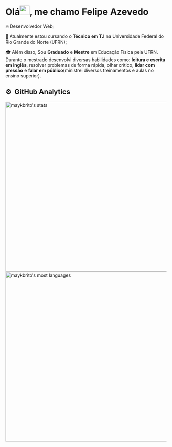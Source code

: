 <h1 align="left">Olá<img src="https://raw.githubusercontent.com/kaueMarques/kaueMarques/master/hi.gif" height="30px">, me chamo Felipe Azevedo</h1>


🔥  </strong>Desenvolvedor Web</strong>;

🔭  Atualmente estou cursando o <strong>Técnico em T.I</strong> na Universidade Federal do Rio Grande do Norte (UFRN);

🎓  Além disso, Sou <strong>Graduado</strong> e <strong>Mestre</strong> em Educação Física pela UFRN. Durante o mestrado desenvolvi diversas habilidades como: <strong>leitura e escrita em inglês</strong>, resolver problemas de forma rápida,
olhar crítico, <strong> lidar com pressão</strong> e <strong>falar em público</strong>(ministrei diversos treinamentos e aulas no ensino superior).    



<!--
<br><br>
## 🛠 &nbsp;Tech Stack
![JavaScript](https://img.shields.io/badge/-JavaScript-05122A?style=flat&logo=javascript)&nbsp;
![Node.js](https://img.shields.io/badge/-Node.js-05122A?style=flat&logo=node.js)&nbsp;
![HTML](https://img.shields.io/badge/-HTML-05122A?style=flat&logo=HTML5)&nbsp;
![CSS](https://img.shields.io/badge/-CSS-05122A?style=flat&logo=CSS3&logoColor=1572B6)&nbsp;
![React](https://img.shields.io/badge/-React-05122A?style=flat&logo=react)&nbsp;
![Git](https://img.shields.io/badge/-Git-05122A?style=flat&logo=git)&nbsp;
![GitHub](https://img.shields.io/badge/-GitHub-05122A?style=flat&logo=github)&nbsp;
![Markdown](https://img.shields.io/badge/-Markdown-05122A?style=flat&logo=markdown)&nbsp;
![Visual Studio Code](https://img.shields.io/badge/-Visual%20Studio%20Code-05122A?style=flat&logo=visual-studio-code&logoColor=007ACC)&nbsp;
![PostgreSQL](https://img.shields.io/badge/-PostgreSQL-05122A?style=flat&logo=postgresql)&nbsp;
![SQLite](https://img.shields.io/badge/-SQLite-05122A?style=flat&logo=sqlite)&nbsp;
<br><br>
-->
## ⚙️ &nbsp;GitHub Analytics
<p align="left">
<img width="530em" src="https://github-readme-stats.vercel.app/api?username=felipeaz3vedo&show_icons=true&theme=vision-friendly-dark" alt="maykbrito's stats"/>
<img width="530em" src="https://github-readme-stats.vercel.app/api/top-langs/?username=felipeaz3vedo&layout=compact&theme=vision-friendly-dark" alt="maykbrito's most languages"/>
</p>


<br><br>


